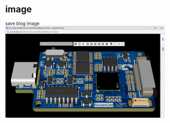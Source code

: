 # image
save blog image
![BGA](https://github.com/ahhhhfs/image/blob/main/%E5%B1%8F%E5%B9%95%E6%88%AA%E5%9B%BE%202023-06-25%20185234.png)
